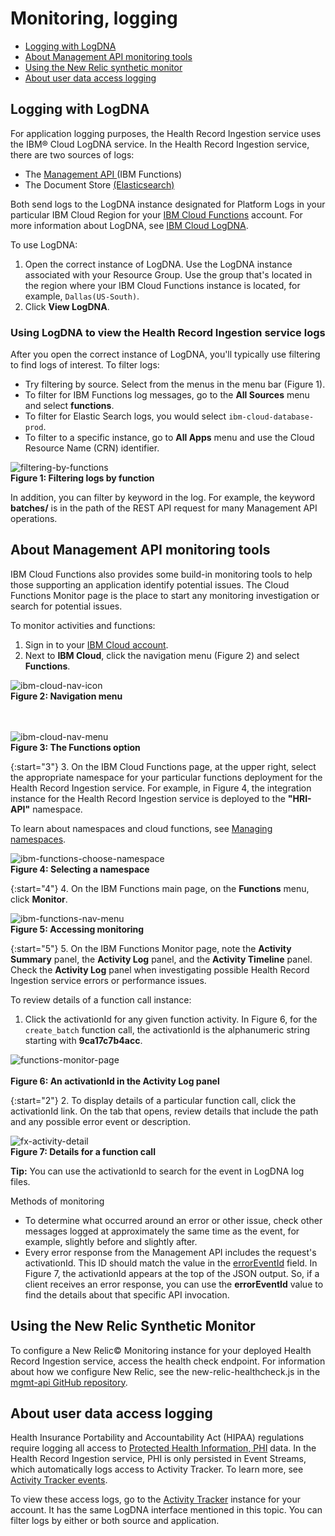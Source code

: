 # Monitoring, logging

- [Logging with LogDNA](#log-files-with-logdna)
- [About Management API monitoring tools](#about-management-api-monitoring-tools)
- [Using the New Relic synthetic monitor](#using-the-new-relic-synthetic-monitor)
- [About user data access logging](#about-user-data-access-logging)

## Logging with LogDNA  
For application logging purposes, the Health Record Ingestion service uses the IBM&reg; Cloud LogDNA service. In the Health Record Ingestion service, there are two sources of logs: 

- The [Management API ](glossary.md#management-api) (IBM Functions) 
- The Document Store [(Elasticsearch)](glossary.md#elasticsearch)

Both send logs to the LogDNA instance designated for Platform Logs in your particular IBM Cloud Region for your [IBM Cloud Functions](glossary.md#ibm-cloud-functions) account. For more information about LogDNA, see [IBM Cloud LogDNA](https://cloud.ibm.com/docs/Log-Analysis-with-LogDNA).

To use LogDNA:

1. Open the correct instance of LogDNA. Use the LogDNA instance associated with your Resource Group. Use the group that's located in the region where your IBM Cloud Functions instance is located, for example, `Dallas(US-South)`.
2. Click **View LogDNA**. 

### Using LogDNA to view the Health Record Ingestion service logs
After you open the correct instance of LogDNA, you'll typically use filtering to find logs of interest. To filter logs:
- Try filtering by source. Select from the menus in the menu bar (Figure 1). 
- To filter for IBM Functions log messages, go to the **All Sources** menu and select **functions**.
- To filter for Elastic Search logs, you would select `ibm-cloud-database-prod`. 
- To filter to a specific instance, go to **All Apps** menu and use the Cloud Resource Name (CRN) identifier. 

![filtering-by-functions](assets/img/filter_by_functions.jpg)   
**Figure 1: Filtering logs by function**

In addition, you can filter by keyword in the log. For example, the keyword **batches/** is in the path of the REST API request for many Management API operations. 

## About Management API monitoring tools
IBM Cloud Functions also provides some build-in monitoring tools to help those supporting an application identify potential issues. The Cloud Functions Monitor page is the place to start any monitoring investigation or search for potential issues.

To monitor activities and functions:

 1. Sign in to your [IBM Cloud account](https://cloud.ibm.com/login).
 2. Next to **IBM Cloud**, click the navigation menu (Figure 2) and select **Functions**.

![ibm-cloud-nav-icon](assets/img/ibm_cloud_nav_icon.png)<br>
**Figure 2: Navigation menu**

<br><br>
![ibm-cloud-nav-menu](assets/img/ibm_cloud_nav_menu.png)<br>
**Figure 3: The Functions option**

 {:start="3"}
 3. On the IBM Cloud Functions page, at the upper right, select the appropriate namespace for your particular functions deployment for the Health Record Ingestion service. For example, in Figure 4, the integration instance for the Health Record Ingestion service is deployed to the **"HRI-API"** namespace. 

To learn about namespaces and cloud functions, see [Managing namespaces](https://cloud.ibm.com/docs/openwhisk?topic=openwhisk-namespaces). 

![ibm-functions-choose-namespace](assets/img/ibm_functions_choose_namespace.jpg)<br>
**Figure 4: Selecting a namespace**

{:start="4"}
4. On the IBM Functions main page, on the **Functions** menu, click **Monitor**.

![ibm-functions-nav-menu](assets/img/ibm_functions_nav_menu.png)<br>
**Figure 5: Accessing monitoring**

{:start="5"}
5. On the IBM Functions Monitor page, note the **Activity Summary** panel, the **Activity Log** panel, and the **Activity Timeline** panel. Check the **Activity Log** panel when investigating possible Health Record Ingestion service errors or performance issues.

To review details of a function call instance:

 1. Click the activationId for any given function activity. In Figure 6, for the `create_batch` function call, the activationId is the alphanumeric string starting with **9ca17c7b4acc**.

![functions-monitor-page](assets/img/functions_monitor_page.jpg)<br>   
**Figure 6: An activationId in the Activity Log panel**

{:start="2"}
 2. To display details of a particular function call, click the activationId link. On the tab that opens, review details that include the path and any possible error event or description. 

![fx-activity-detail](assets/img/fx_activity_detail.jpg)<br> 
**Figure 7: Details for a function call**

**Tip:** You can use the activationId to search for the event in LogDNA log files. 

Methods of monitoring

- To determine what occurred around an error or other issue, check other messages logged at approximately the same time as the event, for example, slightly before and slightly after. 
- Every error response from the Management API includes the request's activationId. This ID should match the value in the [errorEventId](https://github.com/Alvearie/hri-api-spec/tree/master/management-api/management.yml#L821) field. In Figure 7, the activationId appears at the top of the JSON output. So, if a client receives an error response, you can use the **errorEventId** value to find the details about that specific API invocation.

## Using the New Relic Synthetic Monitor
To configure a New Relic&copy; Monitoring instance for your deployed Health Record Ingestion service, access the health check endpoint. For information about how we configure New Relic, see the new-relic-healthcheck.js in the [mgmt-api GitHub repository](https://github.com/Alvearie/hri-mgmt-api/tree/master/monitors).   

## About user data access logging
Health Insurance Portability and Accountability Act (HIPAA) regulations require logging all access to [Protected Health Information, PHI](glossary.md#protected-health-information-phi) data. In the Health Record Ingestion service, PHI is only persisted in Event Streams, which automatically logs access to Activity Tracker. To learn more, see [Activity Tracker events](https://cloud.ibm.com/docs/services/EventStreams?topic=eventstreams-at_events). 

To view these access logs, go to the [Activity Tracker](https://cloud.ibm.com/observe/activitytracker) instance for your account. It has the same LogDNA interface mentioned in this topic. You can filter logs by either or both source and application.